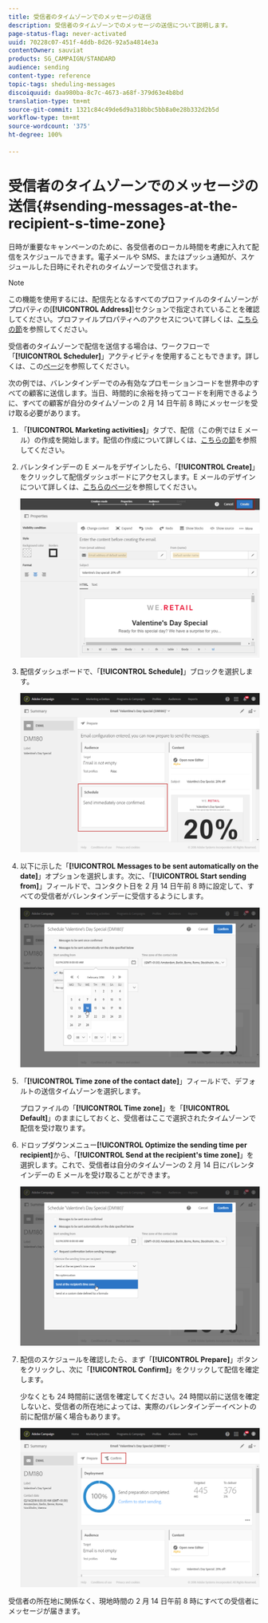```yaml
---
title: 受信者のタイムゾーンでのメッセージの送信
description: 受信者のタイムゾーンでのメッセージの送信について説明します。
page-status-flag: never-activated
uuid: 70228c07-451f-4ddb-8d26-92a5a4814e3a
contentOwner: sauviat
products: SG_CAMPAIGN/STANDARD
audience: sending
content-type: reference
topic-tags: sheduling-messages
discoiquuid: daa980ba-8c7c-4673-a68f-379d63e4b8bd
translation-type: tm+mt
source-git-commit: 1321c84c49de6d9a318bbc5bb8a0e28b332d2b5d
workflow-type: tm+mt
source-wordcount: '375'
ht-degree: 100%

---
```



# 受信者のタイムゾーンでのメッセージの送信{#sending-messages-at-the-recipient-s-time-zone}

日時が重要なキャンペーンのために、各受信者のローカル時間を考慮に入れて配信をスケジュールできます。電子メールや SMS、またはプッシュ通知が、スケジュールした日時にそれぞれのタイムゾーンで受信されます。

>[!NOTE]
>
>この機能を使用するには、配信先となるすべてのプロファイルのタイムゾーンがプロパティの[**[!UICONTROL Address]**]セクションで指定されていることを確認してください。プロファイルプロパティへのアクセスについて詳しくは、[こちらの節](../../audiences/using/editing-profiles.md)を参照してください。

受信者のタイムゾーンで配信を送信する場合は、ワークフローで「**[!UICONTROL Scheduler]**」アクティビティを使用することもできます。詳しくは、この[ページ](../../automating/using/scheduler.md)を参照してください。

次の例では、バレンタインデーでのみ有効なプロモーションコードを世界中のすべての顧客に送信します。当日、時間的に余裕を持ってコードを利用できるように、すべての顧客が自分のタイムゾーンの 2 月 14 日午前 8 時にメッセージを受け取る必要があります。

1. 「**[!UICONTROL Marketing activities]**」タブで、配信（この例では E メール）の作成を開始します。配信の作成について詳しくは、[こちらの節](../../channels/using/creating-an-email.md)を参照してください。
1. バレンタインデーの E メールをデザインしたら、「**[!UICONTROL Create]**」をクリックして配信ダッシュボードにアクセスします。E メールのデザインについて詳しくは、[こちらのページ](../../designing/using/personalization.md#example-email-personalization)を参照してください。

   ![](assets/send-time_opt_valentine_1.png)

1. 配信ダッシュボードで、「**[!UICONTROL Schedule]**」ブロックを選択します。

   ![](assets/send-time_opt_valentine_2.png)

1. 以下に示した「**[!UICONTROL Messages to be sent automatically on the date]**」オプションを選択します。次に、「**[!UICONTROL Start sending from]**」フィールドで、コンタクト日を 2 月 14 日午前 8 時に設定して、すべての受信者がバレンタインデーに受信するようにします。

   ![](assets/send-time_opt_valentine.png)

1. 「**[!UICONTROL Time zone of the contact date]**」フィールドで、デフォルトの送信タイムゾーンを選択します。

   プロファイルの「**[!UICONTROL Time zone]**」を「**[!UICONTROL Default]**」のままにしておくと、受信者はここで選択されたタイムゾーンで配信を受け取ります。

1. ドロップダウンメニュー&#x200B;**[!UICONTROL Optimize the sending time per recipient]**&#x200B;から、「**[!UICONTROL Send at the recipient's time zone]**」を選択します。これで、受信者は自分のタイムゾーンの 2 月 14 日にバレンタインデーの E メールを受け取ることができます。

   ![](assets/send-time_opt_valentine_3.png)

1. 配信のスケジュールを確認したら、まず「**[!UICONTROL Prepare]**」ボタンをクリックし、次に「**[!UICONTROL Confirm]**」をクリックして配信を確定します。

   少なくとも 24 時間前に送信を確定してください。24 時間以前に送信を確定しないと、受信者の所在地によっては、実際のバレンタインデーイベントの前に配信が届く場合もあります。

   ![](assets/send-time_opt_valentine_4.png)

受信者の所在地に関係なく、現地時間の 2 月 14 日午前 8 時にすべての受信者にメッセージが届きます。
